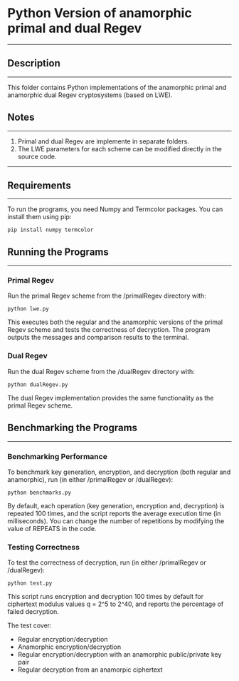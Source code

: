 # Python Version of anamorphic primal and dual Regev 

---

## Description 

---
This folder contains Python implementations of the anamorphic primal and anamorphic dual Regev cryptosystems (based on LWE).

## Notes

---
1. Primal and dual Regev are implemente in separate folders.
2. The LWE parameters for each scheme can be modified directly in the source code.
--- 
## Requirements

---
To run the programs, you need Numpy and Termcolor packages. You can install them using pip:

    pip install numpy termcolor

## Running the Programs

---

### Primal Regev

Run the primal Regev scheme from the /primalRegev directory with:

    python lwe.py

This executes both the regular and the anamorphic versions of the primal Regev scheme and tests the correctness of decryption.
The program outputs the messages and comparison results to the terminal.

### Dual Regev

Run the dual Regev scheme from the /dualRegev directory with:

    python dualRegev.py

The dual Regev implementation provides the same functionality as the primal Regev scheme. 

## Benchmarking the Programs

--- 

### Benchmarking Performance

To benchmark key generation, encryption, and decryption (both regular and anamorphic), run (in either /primalRegev or /dualRegev):

    python benchmarks.py

By default, each operation (key generation, encryption and, decryption) is repeated 100 times, and the script reports the average execution time (in milliseconds). 
You can change the number of repetitions by modifying the value of REPEATS in the code. 

### Testing Correctness 

To test the correctness of decryption, run (in either /primalRegev or /dualRegev):

    python test.py

This script runs encryption and decryption 100 times by default for ciphertext modulus values q = 2^5 to 2^40, and reports the percentage of failed decryption.

The test cover:

- Regular encryption/decryption
- Anamorphic encryption/decryption
- Regular encryption/decryption with an anamorphic public/private key pair
- Regular decryption from an anamorpic ciphertext


